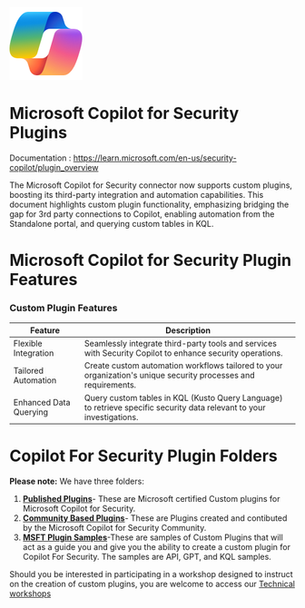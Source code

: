 ![Copilot for Security Overview](https://github.com/Azure/Copilot-For-Security/blob/main/Images/ic_fluent_copilot_64_64%402x.png)
# Microsoft Copilot for Security  Plugins
Documentation : https://learn.microsoft.com/en-us/security-copilot/plugin_overview

The Microsoft Copilot for Security connector now supports custom plugins, boosting its third-party integration and automation capabilities. This document highlights custom plugin functionality, emphasizing bridging the gap for 3rd party connections to Copilot, enabling automation from the Standalone portal, and querying custom tables in KQL.

# Microsoft Copilot for Security  Plugin Features

### Custom Plugin Features

| Feature               | Description                                                                                   |
|-----------------------|-----------------------------------------------------------------------------------------------|
| Flexible Integration  | Seamlessly integrate third-party tools and services with Security Copilot to enhance security operations. |
| Tailored Automation   | Create custom automation workflows tailored to your organization's unique security processes and requirements. |
| Enhanced Data Querying| Query custom tables in KQL (Kusto Query Language) to retrieve specific security data relevant to your investigations. |

# Copilot For Security Plugin Folders

**Please note:** We have three folders:

1. [**Published Plugins**](https://github.com/Azure/Copilot-For-Security/tree/main/Plugins/Published%20Plugins)- These are Microsoft certified Custom plugins for Microsoft Copilot for Security.
2. [**Community Based Plugins**](https://github.com/Azure/Copilot-For-Security/tree/main/Custom%20Plugins/Community%20Based%20Plugins)- These are Plugins created and contibuted by the Microsoft Copilot for Security Community.
3. [**MSFT Plugin Samples**](https://github.com/Azure/Copilot-For-Security/tree/main/Plugins/MSFT_Plugin_Samples)-These are samples of Custom Plugins that will act as a guide you and give you the ability to create a custom plugin for Copilot For Security. The samples are API, GPT, and KQL samples.

Should you be interested in participating in a workshop designed to instruct on the creation of custom plugins, you are welcome to access our [Technical workshops](https://github.com/Azure/Copilot-For-Security/tree/main/Technical%20Workshops)






